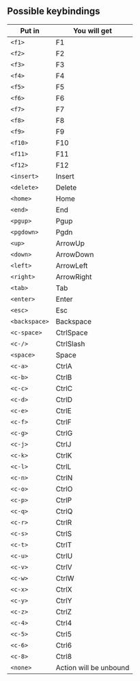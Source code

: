 ## Possible keybindings

| Put in        | You will get           |
| ------------- | ---------------------- |
| `<f1>`        | F1                     |
| `<f2>`        | F2                     |
| `<f3>`        | F3                     |
| `<f4>`        | F4                     |
| `<f5>`        | F5                     |
| `<f6>`        | F6                     |
| `<f7>`        | F7                     |
| `<f8>`        | F8                     |
| `<f9>`        | F9                     |
| `<f10>`       | F10                    |
| `<f11>`       | F11                    |
| `<f12>`       | F12                    |
| `<insert>`    | Insert                 |
| `<delete>`    | Delete                 |
| `<home>`      | Home                   |
| `<end>`       | End                    |
| `<pgup>`      | Pgup                   |
| `<pgdown>`    | Pgdn                   |
| `<up>`        | ArrowUp                |
| `<down>`      | ArrowDown              |
| `<left>`      | ArrowLeft              |
| `<right>`     | ArrowRight             |
| `<tab>`       | Tab                    |
| `<enter>`     | Enter                  |
| `<esc>`       | Esc                    |
| `<backspace>` | Backspace              |
| `<c-space>`   | CtrlSpace              |
| `<c-/>`       | CtrlSlash              |
| `<space>`     | Space                  |
| `<c-a>`       | CtrlA                  |
| `<c-b>`       | CtrlB                  |
| `<c-c>`       | CtrlC                  |
| `<c-d>`       | CtrlD                  |
| `<c-e>`       | CtrlE                  |
| `<c-f>`       | CtrlF                  |
| `<c-g>`       | CtrlG                  |
| `<c-j>`       | CtrlJ                  |
| `<c-k>`       | CtrlK                  |
| `<c-l>`       | CtrlL                  |
| `<c-n>`       | CtrlN                  |
| `<c-o>`       | CtrlO                  |
| `<c-p>`       | CtrlP                  |
| `<c-q>`       | CtrlQ                  |
| `<c-r>`       | CtrlR                  |
| `<c-s>`       | CtrlS                  |
| `<c-t>`       | CtrlT                  |
| `<c-u>`       | CtrlU                  |
| `<c-v>`       | CtrlV                  |
| `<c-w>`       | CtrlW                  |
| `<c-x>`       | CtrlX                  |
| `<c-y>`       | CtrlY                  |
| `<c-z>`       | CtrlZ                  |
| `<c-4>`       | Ctrl4                  |
| `<c-5>`       | Ctrl5                  |
| `<c-6>`       | Ctrl6                  |
| `<c-8>`       | Ctrl8                  |
| `<none>`      | Action will be unbound |
